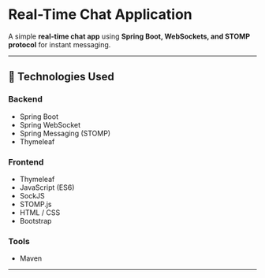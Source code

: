 # Real-Time Chat Application

A simple **real-time chat app** using **Spring Boot, WebSockets, and STOMP protocol** for instant messaging.

---

## 🚀 Technologies Used

### Backend
- Spring Boot  
- Spring WebSocket  
- Spring Messaging (STOMP)  
- Thymeleaf  

### Frontend
- Thymeleaf  
- JavaScript (ES6)  
- SockJS  
- STOMP.js  
- HTML / CSS  
- Bootstrap  

### Tools
- Maven 

---


